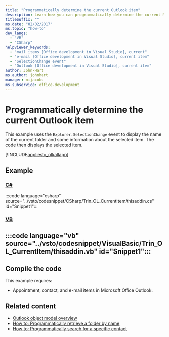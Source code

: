 ```yaml
---
title: "Programmatically determine the current Outlook item"
description: Learn how you can programmatically determine the current Microsoft Outlook item. This example uses the Explorer.SelectionChange event.
titleSuffix: ""
ms.date: "02/02/2017"
ms.topic: "how-to"
dev_langs:
  - "VB"
  - "CSharp"
helpviewer_keywords:
  - "mail items [Office development in Visual Studio], current"
  - "e-mail [Office development in Visual Studio], current item"
  - "SelectionChange event"
  - "Outlook [Office development in Visual Studio], current item"
author: John-Hart
ms.author: johnhart
manager: mijacobs
ms.subservice: office-development
---
```

# Programmatically determine the current Outlook item

  This example uses the `Explorer.SelectionChange` event to display the name of the current folder and some information about the selected item. The code then displays the selected item.

 [!INCLUDE[appliesto_olkallapp](../vsto/includes/appliesto-olkallapp-md.md)]

## Example

 ### [C#](#tab/csharp)
 :::code language="csharp" source="../vsto/codesnippet/CSharp/Trin_OL_CurrentItem/thisaddin.cs" id="Snippet1":::

 ### [VB](#tab/vb)
 :::code language="vb" source="../vsto/codesnippet/VisualBasic/Trin_OL_CurrentItem/thisaddin.vb" id="Snippet1":::
 ---

## Compile the code
 This example requires:

- Appointment, contact, and e-mail items in Microsoft Office Outlook.

## Related content
- [Outlook object model overview](../vsto/outlook-object-model-overview.md)
- [How to: Programmatically retrieve a folder by name](../vsto/how-to-programmatically-retrieve-a-folder-by-name.md)
- [How to: Programmatically search for a specific contact](/previous-versions/visualstudio/visual-studio-2017/vsto/how-to-programmatically-search-for-a-specific-contact)
